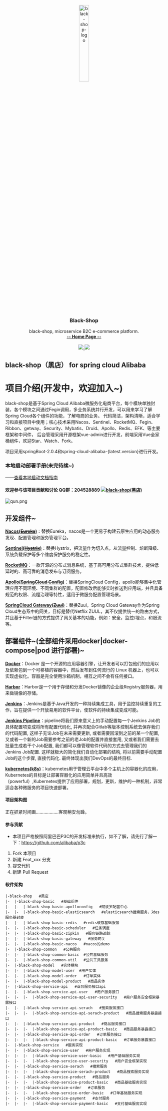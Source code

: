 
<p align="center">
     <img src="https://i.loli.net/2019/01/09/5c35d32d1d16f.png" alt="black-shop-logo" width="25%">
    <h3 align="center">Black-Shop</h3>
    <p align="center">
        black-shop, microservice B2C e-commerce platform.
        <br>
        <a href="https://github.com/lizibin/black-shop"><strong>-- Home Page --</strong></a>
        <br>
        <br>
       <a href="https://travis-ci.org/lizibin/black-shop">
            <img src="https://travis-ci.org/lizibin/black-shop.svg?branch=master" >
        </a>
         <a href="https://www.apache.org/licenses/LICENSE-2.0.html">
             <img src="https://img.shields.io/badge/license-apache2.0-000000.svg" >       
         </a>
    </p>    
</p>



## black-shop（黑店） for spring cloud Alibaba

# 项目介绍(开发中，欢迎加入~)
black-shop是基于Spring Cloud Alibaba微服务化电商平台，每个模块单独封装，各个模块之间通过Fegin调用，多业务系统并行开发，可以用来学习了解Spring Cloud各个组件的功能，了解电商的业务。 代码简洁，架构清晰，适合学习和直接项目中使用；核心技术采用Nacos、Sentinel、RocketMQ、Fegin、Ribbon、getway、Security、Mybatis、Druid、Apollo、Redis、EFK、等主要框架和中间件， 后台管理采用开源框架vue-admin进行开发，前端采用Vue全家桶组件，欢迎Star、Watch、Fork。

项目采用springBoot-2.0.4和spring-cloud-alibaba-{latest.version}进行开发。

### 本地启动部署手册(未完待续~)

——[查看本地启动文档指南](https://github.com/lizibin/black-shop/wiki/%E6%9C%AC%E5%9C%B0%E5%90%AF%E5%8A%A8%E6%96%87%E6%A1%A3%E6%8C%87%E5%8D%97)

#### 欢迎参与该项目贡献和讨论  QQ群：204528889 <a target="_blank" href="//shang.qq.com/wpa/qunwpa?idkey=2a90a69143d4fb1075bcdb4992fa3255ad896ca20cadd634b5e01e4f49cf1d19"><img border="0" src="//pub.idqqimg.com/wpa/images/group.png" alt="black-shop(黑店)" title="black-shop(黑店)"></a>
![qun.png](https://i.loli.net/2019/02/15/5c668eda177f8.png)

## 开发组件~

**[Nacos(~~Eureka~~)](https://github.com/alibaba/Nacos)**：替换Eureka，nacos是一个更易于构建云原生应用的动态服务发现、配置管理和服务管理平台。

**[Sentinel(~~Hystrix~~)](https://github.com/alibaba/Sentinel)**：替换Hystrix，把流量作为切入点，从流量控制、熔断降级、系统负载保护等多个维度保护服务的稳定性。

**[RocketMQ](https://rocketmq.apache.org/)**：一款开源的分布式消息系统，基于高可用分布式集群技术，提供低延时的、高可靠的消息发布与订阅服务。

**[Apollo(~~SpringCloud Config~~)](https://github.com/ctripcorp/apollo)**：替换SpringCloud Config，apollo能够集中化管理应用不同环境、不同集群的配置，配置修改后能够实时推送到应用端，并且具备规范的权限、流程治理等特性，适用于微服务配置管理场景。

**[SpringCloud Gateway(~~Zuul~~)](https://spring.io/projects/spring-cloud-gateway)**：替换Zuul，Spring Cloud Gateway作为Spring Cloud生态系中的网关，目标是替代Netflix ZUUL，其不仅提供统一的路由方式，并且基于Filter链的方式提供了网关基本的功能，例如：安全，监控/埋点，和限流等。

## 部署组件~(全部组件采用docker|docker-compose|pod 进行部署)~

**[Docker](https://www.docker.com/)**：Docker 是一个开源的应用容器引擎，让开发者可以打包他们的应用以及依赖包到一个可移植的容器中，然后发布到任何流行的 Linux 机器上，也可以实现虚拟化。容器是完全使用沙箱机制，相互之间不会有任何接口。

**[Harbor](https://www.docker.com/)**：Harbor是一个用于存储和分发Docker镜像的企业级Registry服务器，用来做镜像的存储。

**[Jenkins](https://jenkins.io/)**：Jenkins是基于Java开发的一种持续集成工具，用于监控持续重复的工作，旨在提供一个开放易用的软件平台，使软件的持续集成变成可能。

**[Jenkins Pipeline](https://jenkins.io/doc/book/pipeline/)**：pipeline将我们原来意义上的手动配置每一个Jenkins Job的具体配置项变成将所有配置代码化, 并再次配合Gitlab等版本控制系统去保存我们的代码配置, 这样子无论Job在未来需要更新, 或者需要回滚到之前的某一个配置, 又或者一个新的Job需要参考之前的老Job的配置并直接套用, 又或者我们需要去批量生成若干个Job配置, 我们都可以像管理软件代码的方式去管理我们的Jenkins Job配置. 这样就极大的简化我们自动化部署的结构, 将以前需要手动配置Job的这个步骤, 直接代码化. 最终体现出我们DevOps的最终目标. 

**[kubernetes(k8s)](https://kubernetes.io/)**：kubernetes用于管理云平台中多个主机上的容器化的应用，Kubernetes的目标是让部署容器化的应用简单并且高效（powerful）,Kubernetes提供了应用部署，规划，更新，维护的一种机制，非常适合各种微服务的项目快速部署。

#### 项目架构图
正在抓紧时间画………………客观稍安勿躁。

#### 参与贡献
* 本项目严格按照阿里巴巴P3C的开发标准来执行，如不了解，请先行了解一下：https://github.com/alibaba/p3c
1. Fork 本项目
2. 新建 Feat_xxx 分支
3. 提交代码
4. 新建 Pull Request


#### 软件架构

```
|-black-shop   #黑店
|-  |-black-shop-basic   #基础组件
|-  |-  |-black-shop-basic-apolloconfig   #阿波罗配置中心
|-  |-  |-black-shop-basic-elasticsearch   #elasticsearch搜索服务，对es服务器封装
|-  |-  |-black-shop-basic-redis   #redis缓存基础服务
|-  |-  |-black-shop-basic-scheduler   #任务调度
|-  |-  |-black-shop-basic-zipkin   #服务链路追踪
|-  |-  |-black-shop-basic-gateway   #服务网关
|-  |-  |-black-shop-basic-nacos   #nacos的demo
|-  |-black-shop-common   #公共服务
|-  |-  |-black-shop-common-basic  #公共基础服务
|-  |-  |-black-shop-common-util   #公共工具服务   
|-  |-black-shop-model   #实体模块
|-  |-  |-black-shop-model-user  #用户实体
|-  |-  |-black-shop-model-order   #订单实体 
|-  |-  |-black-shop-model-product   #商品实体 
|-  |-black-shop-service-api   #业务服务接口api
|-  |-  |-black-shop-service-api-user   #用户服务接口
|-  |-  |-  |-black-shop-service-api-user-security   #用户服务安全框架暴露接口
|-  |-  |-black-shop-service-api-serach   #搜索服务接口
|-  |-  |-  |-black-shop-service-api-serach-product   #商品搜索服务暴露接口
|-  |-  |-black-shop-service-api-product   #商品服务接口
|-  |-  |-  |-black-shop-service-api-product-basic   #商品服务暴露接口
|-  |-  |-black-shop-service-api-order   #订单服务接口
|-  |-  |-  |-black-shop-service-api-product-basic   #订单服务暴露接口
|-  |-black-shop-service   #服务实现
|-  |-  |-black-shop-service-user   #用户服务实现
|-  |-  |-  |-black-shop-service-user-basic   #用户基础服务实现
|-  |-  |-  |-black-shop-service-user-security   #用户安全框架实现
|-  |-  |-black-shop-service-serach   #搜索服务
|-  |-  |-  |-black-shop-service-serach-product   #商品搜索服务实现
|-  |-  |-black-shop-service-product   #商品服务
|-  |-  |-  |-black-shop-service-product-basic   #商品基础服务实现
|-  |-  |-black-shop-service-order   #订单服务
|-  |-  |-  |-black-shop-service-order-basic   #订单基础服务实现
|-  |-  |-black-shop-service-payment   #支付服务
|-  |-  |-  |-black-shop-service-payment-basic   #支付基础服务实现


```
